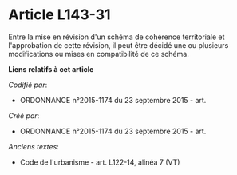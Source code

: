 # Article L143-31

Entre la mise en révision d'un schéma de cohérence territoriale et l'approbation de cette révision, il peut être décidé une
ou plusieurs modifications ou mises en compatibilité de ce schéma.

**Liens relatifs à cet article**

_Codifié par_:

  - ORDONNANCE n°2015-1174 du 23 septembre 2015 - art.

_Créé par_:

  - ORDONNANCE n°2015-1174 du 23 septembre 2015 - art.

_Anciens textes_:

  - Code de l'urbanisme - art. L122-14, alinéa 7 (VT)
